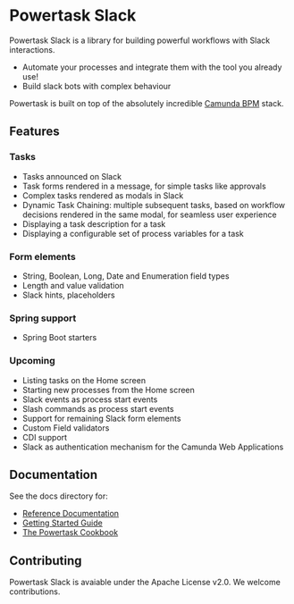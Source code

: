 # Powertask Slack

Powertask Slack is a library for building powerful workflows with Slack interactions. 

* Automate your processes and integrate them with the tool you already use!
* Build slack bots with complex behaviour

Powertask is built on top of the absolutely incredible [Camunda BPM](https://camunda.com) stack.

## Features

### Tasks
* Tasks announced on Slack
* Task forms rendered in a message, for simple tasks like approvals
* Complex tasks rendered as modals in Slack
* Dynamic Task Chaining: multiple subsequent tasks, based on workflow decisions rendered in the same modal, for seamless user experience
* Displaying a task description for a task
* Displaying a configurable set of process variables for a task 

### Form elements
* String, Boolean, Long, Date and Enumeration field types
* Length and value validation
* Slack hints, placeholders 

### Spring support
* Spring Boot starters

### Upcoming
* Listing tasks on the Home screen
* Starting new processes from the Home screen
* Slack events as process start events
* Slash commands as process start events
* Support for remaining Slack form elements
* Custom Field validators
* CDI support
* Slack as authentication mechanism for the Camunda Web Applications

## Documentation

See the docs directory for:

* [Reference Documentation](docs/reference.md)
* [Getting Started Guide](docs/getting-started.md)
* [The Powertask Cookbook](docs/cookbook.md)

## Contributing

Powertask Slack is avaiable under the Apache License v2.0. We welcome contributions.
